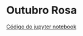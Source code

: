 # Outubro Rosa<br>
[Código do jupyter notebook](https://github.com/ArielCAlves/deteccao-cancer-de-mama/blob/main/detec%C3%A7%C3%A3o-c%C3%A2ncer-de-mama.ipynb)

